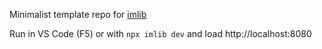 Minimalist template repo for [imlib](https://github.com/sdegutis/imlib)

Run in VS Code (F5) or with `npx imlib dev` and load http://localhost:8080
